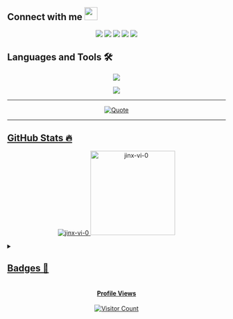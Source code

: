 ## <h2>Connect with me <img src = "https://media.giphy.com/media/DUPJKY0WIbUqYhvW5a/giphy.gif" width = 30px> </h2> 

<p align="center">
	<a href="mailto:adarsh.dev.404@gmail.com"><img src="https://skillicons.dev/icons?i=gmail"></a>
	<a href="https://www.linkedin.com/in/jinx-vi/"><img src="https://skillicons.dev/icons?i=linkedin"></a>
	<a href="https://github.com/sudo-dpkg"><img src="https://skillicons.dev/icons?i=github"></a>
	<a href="https://discord.com/users/sudo.apt#6738"><img src="https://skillicons.dev/icons?i=discord"></a>
	<a href="https://x.com/sudo_dpkg"><img src="https://skillicons.dev/icons?i=twitter"></a>
</p>

## Languages and Tools 🛠️

<p align="center"> <a href="https://github.com/jinx-vi-0"><img src="https://skillicons.dev/icons?i=html,css,js,git,github,nodejs,npm,postman,express,mysql,mongodb,firebase,vite,tailwind,powershell"> </a> </p>
<p align="center"> <a href="https://github.com/jinx-vi-0"><img src="https://skillicons.dev/icons?i=cpp,java,c,sublime,vscode,idea,replit,codepen,netlify,vercel,bots,notion,stackoverflow,windows,ubuntu"> </a> </p>

---

<p align = "center">
	<a href="https://github.com/piyushsuthar/github-readme-quotes"> <img alt = "Quote" src="https://quotes-github-readme.vercel.app/api?type=horizontal&theme=dracula&animation=grow_out_in&quoteCategory=programming">
</p>

---

## GitHub Stats 🔥

<p align="center">
<!--	<img src="https://stats.quira.sh/jinx-vi/github?theme=dark" height="250px"/>
	<img src="https://stats.quira.sh/jinx-vi/languages-over-time?theme=dark" height="250px"/> -->
	
<img src="https://github-readme-stats.vercel.app/api?username=jinx-vi-0&theme=dracula&show_icons=true&hide_border=true&count_private=true" alt="jinx-vi-0" />
<!-- <img src="https://github-readme-streak-stats-swart-eight.vercel.app?user=jinx-vi-0&theme=dracula&hide_border=true" alt="jinx-vi-0" /> -->
<img src="https://github-readme-stats-snowy-kappa-41.vercel.app//api/top-langs?username=jinx-vi-0&layout=donut&theme=dracula&hide_border=true" alt="jinx-vi-0" height="195px"/>

</p>

<details>
<summary>
	
## Badges 📛

</summary>
<br>

<p align="center">
	<img src="https://holopin.me/jinxvi0" alt="An image of @jinxvi0's Holopin badges" style="width: 800px;"/>
</p>

</details>


<!-- 
## GSSOC(24) Badges 🪶
<div style='display:flex; align-items:center; gap: 10px;' align='center'>
<img src="https://raw.githubusercontent.com/girlscript/gssoc-website-new/main/public/badges/postman.png" width="100px" height="100px" />
  <img src="https://github.com/girlscript/gssoc-website-new/blob/main/public/badges/1.png" width="100px" height="100px" />
  <img src="https://github.com/girlscript/gssoc-website-new/blob/main/public/badges/2.png" width="100px" height="100px" />
  <img src="https://github.com/girlscript/gssoc-website-new/blob/main/public/badges/3.png" width="100px" height="100px" />
  <img src="https://github.com/girlscript/gssoc-website-new/blob/main/public/badges/4.png" width="100px" height="100px" />
  <img src="https://github.com/girlscript/gssoc-website-new/blob/main/public/badges/5.png" width="100px" height="100px" />
</div>
-->

<p align="center">
<h4 align="center">Profile Views</h4>
<p align="center">
<img src="https://profile-counter.glitch.me/{jinx-vi-0}/count.svg" alt="Visitor Count" />
</p>
</p>
